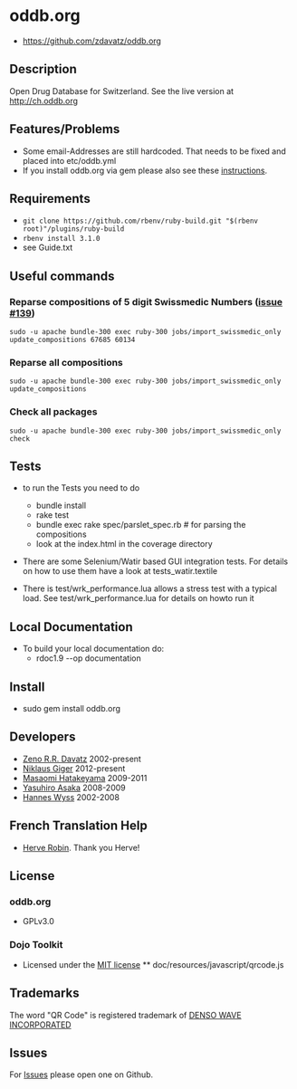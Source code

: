 # oddb.org
* https://github.com/zdavatz/oddb.org

## Description
Open Drug Database for Switzerland. See the live version at http://ch.oddb.org

## Features/Problems
* Some email-Addresses are still hardcoded. That needs to be fixed and placed into etc/oddb.yml
* If you install oddb.org via gem please also see these [instructions](http://dev.ywesee.com/Niklaus/Index).

## Requirements
* `git clone https://github.com/rbenv/ruby-build.git "$(rbenv root)"/plugins/ruby-build`
* `rbenv install 3.1.0`
* see Guide.txt

## Useful commands
### Reparse compositions of 5 digit Swissmedic Numbers ([issue #139](https://github.com/zdavatz/oddb.org/issues/139))
`sudo -u apache bundle-300 exec ruby-300 jobs/import_swissmedic_only update_compositions 67685 60134`
### Reparse all compositions
`sudo -u apache bundle-300 exec ruby-300 jobs/import_swissmedic_only update_compositions`
### Check all packages
`sudo -u apache bundle-300 exec ruby-300 jobs/import_swissmedic_only check`

## Tests

* to run the Tests you need to do
  * bundle install
  * rake test
  * bundle exec rake spec/parslet_spec.rb # for parsing the compositions
  * look at the index.html in the coverage directory
  
* There are some Selenium/Watir based GUI integration tests. For details on how to use them have
  a look at tests_watir.textile

* There is test/wrk_performance.lua allows a stress test with a typical load. See test/wrk_performance.lua for details on howto run it

## Local Documentation

* To build your local documentation do:
  * rdoc1.9 --op documentation

## Install

* sudo gem install oddb.org

## Developers

* [Zeno R.R. Davatz](https://www.linkedin.com/in/zdavatz/) 2002-present
* [Niklaus Giger](https://www.giger-electronique.ch/index.shtml) 2012-present
* [Masaomi Hatakeyama](http://www.fgcz.ch/the-center/people/hatakeyama.html) 2009-2011
* [Yasuhiro Asaka](https://www.linkedin.com/in/yasuhiro-asaka/) 2008-2009
* [Hannes Wyss](https://www.linkedin.com/in/hanneswyss/) 2002-2008

## French Translation Help

* [Herve Robin](https://www.linkedin.com/in/herobin/). Thank you Herve!

## License
### oddb.org
* GPLv3.0
### Dojo Toolkit
* Licensed under the [MIT license](http://www.opensource.org/licenses/mit-license.php)
** doc/resources/javascript/qrcode.js

## Trademarks
The word "QR Code" is registered trademark of [DENSO WAVE INCORPORATED](http://www.denso-wave.com/qrcode/faqpatent-e.html)

## Issues
For [Issues](https://github.com/zdavatz/oddb.org/issues) please open one on Github.
